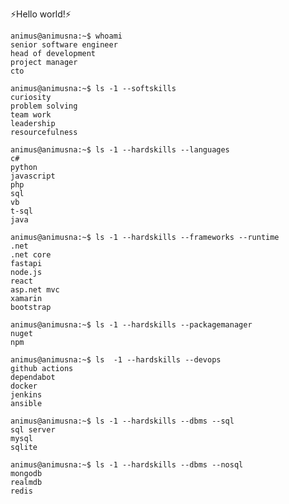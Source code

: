 ⚡Hello world!⚡ 

```
animus@animusna:~$ whoami
senior software engineer
head of development
project manager
cto
````

```
animus@animusna:~$ ls -1 --softskills
curiosity
problem solving
team work
leadership
resourcefulness
````

```
animus@animusna:~$ ls -1 --hardskills --languages
c#
python
javascript
php
sql
vb
t-sql
java
```

```
animus@animusna:~$ ls -1 --hardskills --frameworks --runtime
.net
.net core
fastapi
node.js 
react
asp.net mvc
xamarin
bootstrap
````

```
animus@animusna:~$ ls -1 --hardskills --packagemanager 
nuget
npm
````

```
animus@animusna:~$ ls  -1 --hardskills --devops
github actions
dependabot
docker
jenkins
ansible
```

```
animus@animusna:~$ ls -1 --hardskills --dbms --sql
sql server
mysql
sqlite
````

```
animus@animusna:~$ ls -1 --hardskills --dbms --nosql
mongodb
realmdb
redis
````

<!--
**animusna/animusna** is a ✨ _special_ ✨ repository because its `README.md` (this file) appears on your GitHub profile.

Here are some ideas to get you started:

- 🔭 I’m currently working on ...
- 🌱 I’m currently learning ...
- 👯 I’m looking to collaborate on ...
- 🤔 I’m looking for help with ...
- 💬 Ask me about ...
- 📫 How to reach me: ...
- 😄 Pronouns: ...
- ⚡ Fun fact: ...
-->

